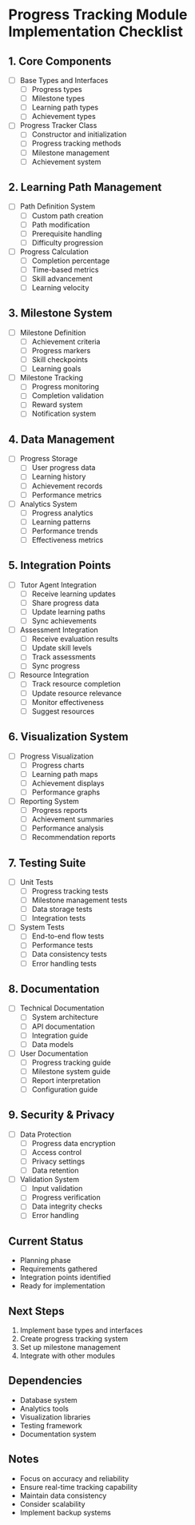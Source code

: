 # Progress Tracking Module Implementation Checklist

## 1. Core Components
- [ ] Base Types and Interfaces
  - [ ] Progress types
  - [ ] Milestone types
  - [ ] Learning path types
  - [ ] Achievement types

- [ ] Progress Tracker Class
  - [ ] Constructor and initialization
  - [ ] Progress tracking methods
  - [ ] Milestone management
  - [ ] Achievement system

## 2. Learning Path Management
- [ ] Path Definition System
  - [ ] Custom path creation
  - [ ] Path modification
  - [ ] Prerequisite handling
  - [ ] Difficulty progression

- [ ] Progress Calculation
  - [ ] Completion percentage
  - [ ] Time-based metrics
  - [ ] Skill advancement
  - [ ] Learning velocity

## 3. Milestone System
- [ ] Milestone Definition
  - [ ] Achievement criteria
  - [ ] Progress markers
  - [ ] Skill checkpoints
  - [ ] Learning goals

- [ ] Milestone Tracking
  - [ ] Progress monitoring
  - [ ] Completion validation
  - [ ] Reward system
  - [ ] Notification system

## 4. Data Management
- [ ] Progress Storage
  - [ ] User progress data
  - [ ] Learning history
  - [ ] Achievement records
  - [ ] Performance metrics

- [ ] Analytics System
  - [ ] Progress analytics
  - [ ] Learning patterns
  - [ ] Performance trends
  - [ ] Effectiveness metrics

## 5. Integration Points
- [ ] Tutor Agent Integration
  - [ ] Receive learning updates
  - [ ] Share progress data
  - [ ] Update learning paths
  - [ ] Sync achievements

- [ ] Assessment Integration
  - [ ] Receive evaluation results
  - [ ] Update skill levels
  - [ ] Track assessments
  - [ ] Sync progress

- [ ] Resource Integration
  - [ ] Track resource completion
  - [ ] Update resource relevance
  - [ ] Monitor effectiveness
  - [ ] Suggest resources

## 6. Visualization System
- [ ] Progress Visualization
  - [ ] Progress charts
  - [ ] Learning path maps
  - [ ] Achievement displays
  - [ ] Performance graphs

- [ ] Reporting System
  - [ ] Progress reports
  - [ ] Achievement summaries
  - [ ] Performance analysis
  - [ ] Recommendation reports

## 7. Testing Suite
- [ ] Unit Tests
  - [ ] Progress tracking tests
  - [ ] Milestone management tests
  - [ ] Data storage tests
  - [ ] Integration tests

- [ ] System Tests
  - [ ] End-to-end flow tests
  - [ ] Performance tests
  - [ ] Data consistency tests
  - [ ] Error handling tests

## 8. Documentation
- [ ] Technical Documentation
  - [ ] System architecture
  - [ ] API documentation
  - [ ] Integration guide
  - [ ] Data models

- [ ] User Documentation
  - [ ] Progress tracking guide
  - [ ] Milestone system guide
  - [ ] Report interpretation
  - [ ] Configuration guide

## 9. Security & Privacy
- [ ] Data Protection
  - [ ] Progress data encryption
  - [ ] Access control
  - [ ] Privacy settings
  - [ ] Data retention

- [ ] Validation System
  - [ ] Input validation
  - [ ] Progress verification
  - [ ] Data integrity checks
  - [ ] Error handling

## Current Status
- Planning phase
- Requirements gathered
- Integration points identified
- Ready for implementation

## Next Steps
1. Implement base types and interfaces
2. Create progress tracking system
3. Set up milestone management
4. Integrate with other modules

## Dependencies
- Database system
- Analytics tools
- Visualization libraries
- Testing framework
- Documentation system

## Notes
- Focus on accuracy and reliability
- Ensure real-time tracking capability
- Maintain data consistency
- Consider scalability
- Implement backup systems 